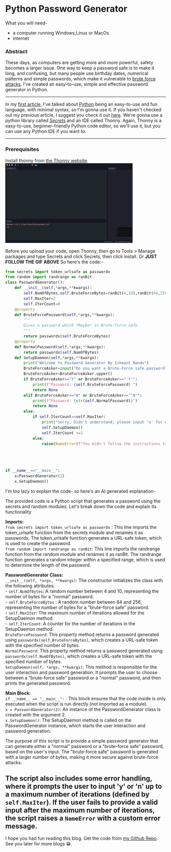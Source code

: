 # Python Password Generator

What you will need-

*   a computer running Windows,Linux or MacOs
*   internet

### Abstract

These days, as computers are getting more and more powerful, safety becomes a larger issue. One way to keep a password safe is to make it long, and confusing, but many people use birthday dates, numerical patterns and simple passwords, which make it vulnerable to [brute force attacks](https://en.wikipedia.org/wiki/Brute-force_attack). I've created an easy-to-use, simple and effective password generator in Python.

- - -

In my [first article](../esp32Api/esp32Api.html), I've talked about [Python](https://www.python.org) being an easy-to-use and fun language, with minimal syntax, so I'm gonna use it. If you haven't checked out my previous article, I suggest you check it out [here](../esp32Api/esp32Api.html). We're gonna use a python library called _[Secrets](https://docs.python.org/3/library/secrets.html)_ and an IDE called Thonny. Again, Thonny is a easy-to-use, beginner-friendly Python code editor, so we'll use it, but you can use any Python IDE if you want to.

- - -

### Prerequisites

Install thonny from [the Thonny website](https://thonny.org/).
![Follow the instructions Below](../../static/images/pypassgenerator.gif)

Before you upload your code, open Thonny, then go to Tools > Manage packages and type Secrets and click Secrets, then click install. Or **JUST FOLLOW THE GIF ABOVE** So here's the code:-

```python 
from secrets import token_urlsafe as passwordx
from random import randrange as ranBit
class PasswordGenerator():
    def __init__(self,*args,**kwargs):
        self.NumOfBytes,self.BruteForceBytes=ranBit(4,10),ranBit(64,256)
        self.MaxIter=2
        self.IterCount=0
    @property
    def BruteForcePassword(self,*args,**kwargs):
        """
        Gives a password which *Maybe* is Brute-Force safe
        """
        return passwordx(self.BruteForceBytes)
    @property
    def NormalPassword(self,*args,**kwargs):
        return passwordx(self.NumOfBytes)
    def SetupDaemon(self,*args,**kwargs):
        print("Welcome to Password Generator By Ishaant Nandu")
        BruteForceAsker=input("Do you want a Brute-Force safe password? (Y/n)")
        BruteForceAsker=BruteForceAsker.upper()
        if BruteForceAsker=="Y" or BruteForceAsker=="'Y'":
            print(f"Password: {self.BruteForcePassword} ")
            return None
        elif BruteForceAsker=="N" or BruteForceAsker=="'N'":
            print(f"Password: {str(self.NormalPassword)}")
            return None
        else:
            if self.IterCount<=self.MaxIter:
                print("Sorry, Didn't understand, please input 'n' for no or 'y' for yes")
                self.SetupDaemon()
                self.IterCount +=1
            else:
                raise(NameError(f"You didn't follow the instructions to input 'y' or 'n' {self.IterCount} times, so your code DESERVES to have an error 😭 "))
            
            

            
if __name__=="__main__":
    x=PasswordGenerator(2)
    x.SetupDaemon()
```
I'm too lazy to explain the code- so here's an AI generated explanation-

The provided code is a Python script that generates a password using the secrets and random modules. Let's break down the code and explain its functionality

**Imports:**  
`from secrets import token_urlsafe as passwordx` : This line imports the token\_urlsafe function from the secrets module and renames it as passwordx. The token\_urlsafe function generates a URL-safe token, which is used to create the password.  
`from random import randrange as ranBit`: This line imports the randrange function from the random module and renames it as ranBit. The randrange function generates a random integer within a specified range, which is used to determine the length of the password.

**PasswordGenerator Class:**  
`__init__(self, *args, **kwargs)`: The constructor initializes the class with the following attributes:  
\- `self.NumOfBytes`: A random number between 4 and 10, representing the number of bytes for a "normal" password.  
\- `self.BruteForceBytes` : A random number between 64 and 256, representing the number of bytes for a "brute-force safe" password.  
\- `self.MaxIter`: The maximum number of iterations allowed for the SetupDaemon method.  
\- `self.IterCount`: A counter for the number of iterations in the SetupDaemon method.  
`BruteForcePassword`: This property method returns a password generated using `passwordx(self.BruteForceBytes)`, which creates a URL-safe token with the specified number of bytes.  
`NormalPassword`: This property method returns a password generated using `passwordx(self.NumOfBytes)`, which creates a URL-safe token with the specified number of bytes.  
`SetupDaemon(self, *args, **kwargs)`: This method is responsible for the user interaction and password generation. It prompts the user to choose between a "brute-force safe" password or a "normal" password, and then prints the generated password.

**Main Block:**  
`if __name__ == "__main__":` : This block ensures that the code inside is only executed when the script is run directly (not imported as a module).  
`x = PasswordGenerator(2)`: An instance of the PasswordGenerator class is created with the argument 2.  
`x.SetupDaemon()`: The SetupDaemon method is called on the PasswordGenerator instance, which starts the user interaction and password generation.

The purpose of this script is to provide a simple password generator that can generate either a "normal" password or a "brute-force safe" password, based on the user's input. The "brute-force safe" password is generated with a larger number of bytes, making it more secure against brute-force attacks.

The script also includes some error handling, where it prompts the user to input 'y' or 'n' up to a maximum number of iterations (defined by `self.MaxIter`). If the user fails to provide a valid input after the maximum number of iterations, the script raises a `NameError` with a custom error message.
---
I hope you had fun reading this blog. Get the code from [my Github Repo](https://github.com/IshaantNandu/PyPassGenerator). See you later for more blogs 😁.